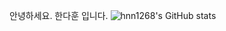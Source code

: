 안녕하세요. 한다훈 입니다.
![hnn1268's GitHub stats](https://github-readme-stats.vercel.app/api?username=hnn1268&show_icons=true&theme=radical)
